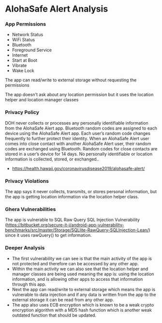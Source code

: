 # AlohaSafe Alert Analysis
### App Permissions
  - Network Status
  - WiFi Status
  - Bluetooth
  - Foreground Service
  - Internet
  - Start at Boot
  - Vibrate
  - Wake Lock

The app can read/write to external storage without requesting the permissions
 
The app doesn't ask about any location permission but it uses the location helper and location manager classes
### Privacy Policy
DOH never collects or processes any personally identifiable information from the AlohaSafe Alert app. Bluetooth random codes are assigned to each device using the AlohaSafe Alert app. Each user’s random code changes frequently to further protect their identity. When an AlohaSafe Alert user comes into close contact with another AlohaSafe Alert user, their random codes are exchanged using Bluetooth. Random codes for close contacts are stored in a user’s device for 14 days. No personally identifiable or location information is collected, stored, or exchanged..
  - https://health.hawaii.gov/coronavirusdisease2019/alohasafe-alert/

### Privacy Violations
The app says it never collects, transmits, or stores personal information, but the app is getting location information via the location helper class.
### Ghera Vulnerabilities
The app is vulnerable to SQL Raw Query SQL Injection Vulnerability (https://bitbucket.org/secure-it-i/android-app-vulnerability-benchmarks/src/master/Storage/SQLlite-RawQuery-SQLInjection-Lean/) since it uses rawQuery() to get information. 

### Deeper Analysis
- The first vulnerability we can see is that the main activity of the app is not protected and therefore can be accessed by any other app.
- Within the main activity we can also see that the location helper and manager classes are being used meaning the app is: using the location information, and is allowing other apps to access that information through this app.
- Next the app can read/write to external storage which means the app is vulnerable to data injection and if any data is written from the app to the external storage it can be read from any other app.
- The app also uses ECB encryption which is known to be a weak crypto encryption algorithm with a MD5 hash function which is another weak outdated function that should be updated.

